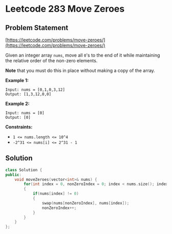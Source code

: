 # Leetcode 283 Move Zeroes

## Problem Statement

[https://leetcode.com/problems/move-zeroes/](https://leetcode.com/problems/move-zeroes/)

Given an integer array `nums`, move all `0`'s to the end of it while maintaining the relative order of the non-zero elements.

**Note** that you must do this in place without making a copy of the array.

**Example 1:**

```
Input: nums = [0,1,0,3,12]
Output: [1,3,12,0,0]
```

**Example 2:**

```
Input: nums = [0]
Output: [0]
```

**Constraints:**

* `1 <= nums.length <= 10^4`
* `-2^31 <= nums[i] <= 2^31 - 1`

## Solution

```cpp
class Solution {
public:
    void moveZeroes(vector<int>& nums) {
        for(int index = 0, nonZeroIndex = 0; index < nums.size(); index++)
        {
            if(nums[index] != 0)
            {
                swap(nums[nonZeroIndex], nums[index]);
                nonZeroIndex++;
            }
        }
    }
};
```
